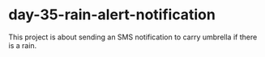 # day-35-rain-alert-notification
This project is about sending an SMS notification to carry umbrella if there is a rain. 
